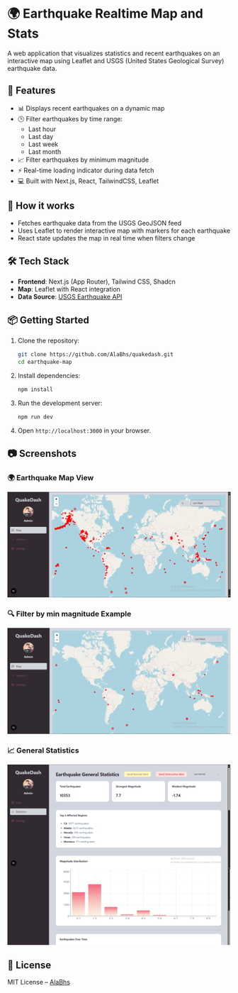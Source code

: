 
# 🌍 Earthquake Realtime Map and Stats

A web application that visualizes statistics and recent earthquakes on an interactive map using Leaflet and USGS (United States Geological Survey) earthquake data.

## 🚀 Features

- 📊 Displays recent earthquakes on a dynamic map
- 🕒 Filter earthquakes by time range:
  - Last hour
  - Last day
  - Last week
  - Last month
- 📈 Filter earthquakes by minimum magnitude
- ⚡ Real-time loading indicator during data fetch
- 💻 Built with Next.js, React, TailwindCSS, Leaflet

## 🧠 How it works

- Fetches earthquake data from the USGS GeoJSON feed
- Uses Leaflet to render interactive map with markers for each earthquake
- React state updates the map in real time when filters change

## 🛠 Tech Stack

- **Frontend**: Next.js (App Router), Tailwind CSS, Shadcn
- **Map**: Leaflet with React integration
- **Data Source**: [USGS Earthquake API](https://earthquake.usgs.gov/earthquakes/feed/v1.0/geojson.php)

## 📦 Getting Started

1. Clone the repository:
   ```bash
   git clone https://github.com/AlaBhs/quakedash.git
   cd earthquake-map
   ```

2. Install dependencies:
   ```bash
   npm install
   ```

3. Run the development server:
   ```bash
   npm run dev
   ```

4. Open `http://localhost:3000` in your browser.

## 📷 Screenshots

### 🌍 Earthquake Map View
![Earthquake Map](./public/screenshots/map.png)

### 🔍 Filter by min magnitude Example
![Filter by Magnitude](./public/screenshots/filter.png)

### 📈 General Statistics
![Last Stats](./public/screenshots/stats.png)

## 📄 License

MIT License – [AlaBhs](https://github.com/AlaBhs)
